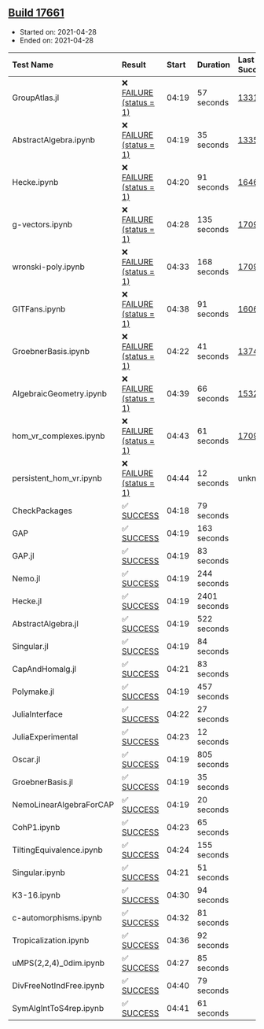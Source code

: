 ## [Build 17661](https://oscarci.mathematik.uni-kl.de/job/oscar/17661/)

* Started on: 2021-04-28
* Ended on: 2021-04-28

| Test Name    | Result | Start | Duration | Last Success | First Failure |
|:-------------|:-------|:------|:---------|:-------------|:--------------|
| GroupAtlas.jl | ❌ [FAILURE (status = 1)](https://oscarci.mathematik.uni-kl.de/job/oscar/17661/artifact/logs/build-17661/GroupAtlas.jl.log) | 04:19 | 57 seconds | [13311](https://oscarci.mathematik.uni-kl.de/job/oscar/13311/) | [13312](https://oscarci.mathematik.uni-kl.de/job/oscar/13312/) |
| AbstractAlgebra.ipynb | ❌ [FAILURE (status = 1)](https://oscarci.mathematik.uni-kl.de/job/oscar/17661/artifact/logs/build-17661/AbstractAlgebra.ipynb.log) | 04:19 | 35 seconds | [13355](https://oscarci.mathematik.uni-kl.de/job/oscar/13355/) | [13356](https://oscarci.mathematik.uni-kl.de/job/oscar/13356/) |
| Hecke.ipynb | ❌ [FAILURE (status = 1)](https://oscarci.mathematik.uni-kl.de/job/oscar/17661/artifact/logs/build-17661/Hecke.ipynb.log) | 04:20 | 91 seconds | [16463](https://oscarci.mathematik.uni-kl.de/job/oscar/16463/) | [16464](https://oscarci.mathematik.uni-kl.de/job/oscar/16464/) |
| g-vectors.ipynb | ❌ [FAILURE (status = 1)](https://oscarci.mathematik.uni-kl.de/job/oscar/17661/artifact/logs/build-17661/g-vectors.ipynb.log) | 04:28 | 135 seconds | [17099](https://oscarci.mathematik.uni-kl.de/job/oscar/17099/) | [17100](https://oscarci.mathematik.uni-kl.de/job/oscar/17100/) |
| wronski-poly.ipynb | ❌ [FAILURE (status = 1)](https://oscarci.mathematik.uni-kl.de/job/oscar/17661/artifact/logs/build-17661/wronski-poly.ipynb.log) | 04:33 | 168 seconds | [17098](https://oscarci.mathematik.uni-kl.de/job/oscar/17098/) | [17099](https://oscarci.mathematik.uni-kl.de/job/oscar/17099/) |
| GITFans.ipynb | ❌ [FAILURE (status = 1)](https://oscarci.mathematik.uni-kl.de/job/oscar/17661/artifact/logs/build-17661/GITFans.ipynb.log) | 04:38 | 91 seconds | [16068](https://oscarci.mathematik.uni-kl.de/job/oscar/16068/) | [16069](https://oscarci.mathematik.uni-kl.de/job/oscar/16069/) |
| GroebnerBasis.ipynb | ❌ [FAILURE (status = 1)](https://oscarci.mathematik.uni-kl.de/job/oscar/17661/artifact/logs/build-17661/GroebnerBasis.ipynb.log) | 04:22 | 41 seconds | [13748](https://oscarci.mathematik.uni-kl.de/job/oscar/13748/) | [13749](https://oscarci.mathematik.uni-kl.de/job/oscar/13749/) |
| AlgebraicGeometry.ipynb | ❌ [FAILURE (status = 1)](https://oscarci.mathematik.uni-kl.de/job/oscar/17661/artifact/logs/build-17661/AlgebraicGeometry.ipynb.log) | 04:39 | 66 seconds | [15322](https://oscarci.mathematik.uni-kl.de/job/oscar/15322/) | [15323](https://oscarci.mathematik.uni-kl.de/job/oscar/15323/) |
| hom_vr_complexes.ipynb | ❌ [FAILURE (status = 1)](https://oscarci.mathematik.uni-kl.de/job/oscar/17661/artifact/logs/build-17661/hom_vr_complexes.ipynb.log) | 04:43 | 61 seconds | [17099](https://oscarci.mathematik.uni-kl.de/job/oscar/17099/) | [17100](https://oscarci.mathematik.uni-kl.de/job/oscar/17100/) |
| persistent_hom_vr.ipynb | ❌ [FAILURE (status = 1)](https://oscarci.mathematik.uni-kl.de/job/oscar/17661/artifact/logs/build-17661/persistent_hom_vr.ipynb.log) | 04:44 | 12 seconds | unknown | unknown |
| CheckPackages | ✅ [SUCCESS](https://oscarci.mathematik.uni-kl.de/job/oscar/17661/artifact/logs/build-17661/CheckPackages.log) | 04:18 | 79 seconds |  |  |
| GAP | ✅ [SUCCESS](https://oscarci.mathematik.uni-kl.de/job/oscar/17661/artifact/logs/build-17661/GAP.log) | 04:19 | 163 seconds |  |  |
| GAP.jl | ✅ [SUCCESS](https://oscarci.mathematik.uni-kl.de/job/oscar/17661/artifact/logs/build-17661/GAP.jl.log) | 04:19 | 83 seconds |  |  |
| Nemo.jl | ✅ [SUCCESS](https://oscarci.mathematik.uni-kl.de/job/oscar/17661/artifact/logs/build-17661/Nemo.jl.log) | 04:19 | 244 seconds |  |  |
| Hecke.jl | ✅ [SUCCESS](https://oscarci.mathematik.uni-kl.de/job/oscar/17661/artifact/logs/build-17661/Hecke.jl.log) | 04:19 | 2401 seconds |  |  |
| AbstractAlgebra.jl | ✅ [SUCCESS](https://oscarci.mathematik.uni-kl.de/job/oscar/17661/artifact/logs/build-17661/AbstractAlgebra.jl.log) | 04:19 | 522 seconds |  |  |
| Singular.jl | ✅ [SUCCESS](https://oscarci.mathematik.uni-kl.de/job/oscar/17661/artifact/logs/build-17661/Singular.jl.log) | 04:19 | 84 seconds |  |  |
| CapAndHomalg.jl | ✅ [SUCCESS](https://oscarci.mathematik.uni-kl.de/job/oscar/17661/artifact/logs/build-17661/CapAndHomalg.jl.log) | 04:21 | 83 seconds |  |  |
| Polymake.jl | ✅ [SUCCESS](https://oscarci.mathematik.uni-kl.de/job/oscar/17661/artifact/logs/build-17661/Polymake.jl.log) | 04:19 | 457 seconds |  |  |
| JuliaInterface | ✅ [SUCCESS](https://oscarci.mathematik.uni-kl.de/job/oscar/17661/artifact/logs/build-17661/JuliaInterface.log) | 04:22 | 27 seconds |  |  |
| JuliaExperimental | ✅ [SUCCESS](https://oscarci.mathematik.uni-kl.de/job/oscar/17661/artifact/logs/build-17661/JuliaExperimental.log) | 04:23 | 12 seconds |  |  |
| Oscar.jl | ✅ [SUCCESS](https://oscarci.mathematik.uni-kl.de/job/oscar/17661/artifact/logs/build-17661/Oscar.jl.log) | 04:19 | 805 seconds |  |  |
| GroebnerBasis.jl | ✅ [SUCCESS](https://oscarci.mathematik.uni-kl.de/job/oscar/17661/artifact/logs/build-17661/GroebnerBasis.jl.log) | 04:19 | 35 seconds |  |  |
| NemoLinearAlgebraForCAP | ✅ [SUCCESS](https://oscarci.mathematik.uni-kl.de/job/oscar/17661/artifact/logs/build-17661/NemoLinearAlgebraForCAP.log) | 04:19 | 20 seconds |  |  |
| CohP1.ipynb | ✅ [SUCCESS](https://oscarci.mathematik.uni-kl.de/job/oscar/17661/artifact/logs/build-17661/CohP1.ipynb.log) | 04:23 | 65 seconds |  |  |
| TiltingEquivalence.ipynb | ✅ [SUCCESS](https://oscarci.mathematik.uni-kl.de/job/oscar/17661/artifact/logs/build-17661/TiltingEquivalence.ipynb.log) | 04:24 | 155 seconds |  |  |
| Singular.ipynb | ✅ [SUCCESS](https://oscarci.mathematik.uni-kl.de/job/oscar/17661/artifact/logs/build-17661/Singular.ipynb.log) | 04:21 | 51 seconds |  |  |
| K3-16.ipynb | ✅ [SUCCESS](https://oscarci.mathematik.uni-kl.de/job/oscar/17661/artifact/logs/build-17661/K3-16.ipynb.log) | 04:30 | 94 seconds |  |  |
| c-automorphisms.ipynb | ✅ [SUCCESS](https://oscarci.mathematik.uni-kl.de/job/oscar/17661/artifact/logs/build-17661/c-automorphisms.ipynb.log) | 04:32 | 81 seconds |  |  |
| Tropicalization.ipynb | ✅ [SUCCESS](https://oscarci.mathematik.uni-kl.de/job/oscar/17661/artifact/logs/build-17661/Tropicalization.ipynb.log) | 04:36 | 92 seconds |  |  |
| uMPS(2,2,4)_0dim.ipynb | ✅ [SUCCESS](https://oscarci.mathematik.uni-kl.de/job/oscar/17661/artifact/logs/build-17661/uMPS-2-2-4-_0dim.ipynb.log) | 04:27 | 85 seconds |  |  |
| DivFreeNotIndFree.ipynb | ✅ [SUCCESS](https://oscarci.mathematik.uni-kl.de/job/oscar/17661/artifact/logs/build-17661/DivFreeNotIndFree.ipynb.log) | 04:40 | 79 seconds |  |  |
| SymAlgIntToS4rep.ipynb | ✅ [SUCCESS](https://oscarci.mathematik.uni-kl.de/job/oscar/17661/artifact/logs/build-17661/SymAlgIntToS4rep.ipynb.log) | 04:41 | 61 seconds |  |  |
